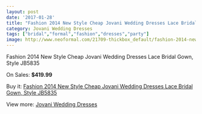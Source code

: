 ```yaml
---
layout: post
date: '2017-01-28'
title: "Fashion 2014 New Style Cheap Jovani Wedding Dresses Lace Bridal Gown, Style JB5835"
category: Jovani Wedding Dresses
tags: ["bridal","formal","fashion","dresses","party"]
image: http://www.neoformal.com/21709-thickbox_default/fashion-2014-new-style-cheap-jovani-wedding-dresses-lace-bridal-gown-style-jb5835.jpg
---
```

Fashion 2014 New Style Cheap Jovani Wedding Dresses Lace Bridal Gown, Style JB5835

On Sales: **$419.99**
<a href="https://www.neoformal.com/en/jovani-wedding-dresses-2014/7098-fashion-2014-new-style-cheap-jovani-wedding-dresses-lace-bridal-gown-style-jb5835.html"><amp-img layout="responsive" width="600" height="600" src="//www.neoformal.com/21709-thickbox_default/fashion-2014-new-style-cheap-jovani-wedding-dresses-lace-bridal-gown-style-jb5835.jpg" alt="Fashion 2014 New Style Cheap Jovani Wedding Dresses Lace Bridal Gown, Style JB5835 0" /></a>
<a href="https://www.neoformal.com/en/jovani-wedding-dresses-2014/7098-fashion-2014-new-style-cheap-jovani-wedding-dresses-lace-bridal-gown-style-jb5835.html"><amp-img layout="responsive" width="600" height="600" src="//www.neoformal.com/21710-thickbox_default/fashion-2014-new-style-cheap-jovani-wedding-dresses-lace-bridal-gown-style-jb5835.jpg" alt="Fashion 2014 New Style Cheap Jovani Wedding Dresses Lace Bridal Gown, Style JB5835 1" /></a>
<a href="https://www.neoformal.com/en/jovani-wedding-dresses-2014/7098-fashion-2014-new-style-cheap-jovani-wedding-dresses-lace-bridal-gown-style-jb5835.html"><amp-img layout="responsive" width="600" height="600" src="//www.neoformal.com/21711-thickbox_default/fashion-2014-new-style-cheap-jovani-wedding-dresses-lace-bridal-gown-style-jb5835.jpg" alt="Fashion 2014 New Style Cheap Jovani Wedding Dresses Lace Bridal Gown, Style JB5835 2" /></a>
<a href="https://www.neoformal.com/en/jovani-wedding-dresses-2014/7098-fashion-2014-new-style-cheap-jovani-wedding-dresses-lace-bridal-gown-style-jb5835.html"><amp-img layout="responsive" width="600" height="600" src="//www.neoformal.com/21712-thickbox_default/fashion-2014-new-style-cheap-jovani-wedding-dresses-lace-bridal-gown-style-jb5835.jpg" alt="Fashion 2014 New Style Cheap Jovani Wedding Dresses Lace Bridal Gown, Style JB5835 3" /></a>
<a href="https://www.neoformal.com/en/jovani-wedding-dresses-2014/7098-fashion-2014-new-style-cheap-jovani-wedding-dresses-lace-bridal-gown-style-jb5835.html"><amp-img layout="responsive" width="600" height="600" src="//www.neoformal.com/21713-thickbox_default/fashion-2014-new-style-cheap-jovani-wedding-dresses-lace-bridal-gown-style-jb5835.jpg" alt="Fashion 2014 New Style Cheap Jovani Wedding Dresses Lace Bridal Gown, Style JB5835 4" /></a>
<a href="https://www.neoformal.com/en/jovani-wedding-dresses-2014/7098-fashion-2014-new-style-cheap-jovani-wedding-dresses-lace-bridal-gown-style-jb5835.html"><amp-img layout="responsive" width="600" height="600" src="//www.neoformal.com/21714-thickbox_default/fashion-2014-new-style-cheap-jovani-wedding-dresses-lace-bridal-gown-style-jb5835.jpg" alt="Fashion 2014 New Style Cheap Jovani Wedding Dresses Lace Bridal Gown, Style JB5835 5" /></a>

Buy it: [Fashion 2014 New Style Cheap Jovani Wedding Dresses Lace Bridal Gown, Style JB5835](https://www.neoformal.com/en/jovani-wedding-dresses-2014/7098-fashion-2014-new-style-cheap-jovani-wedding-dresses-lace-bridal-gown-style-jb5835.html "Fashion 2014 New Style Cheap Jovani Wedding Dresses Lace Bridal Gown, Style JB5835")

View more: [Jovani Wedding Dresses](https://www.neoformal.com/en/111-jovani-wedding-dresses-2014 "Jovani Wedding Dresses")